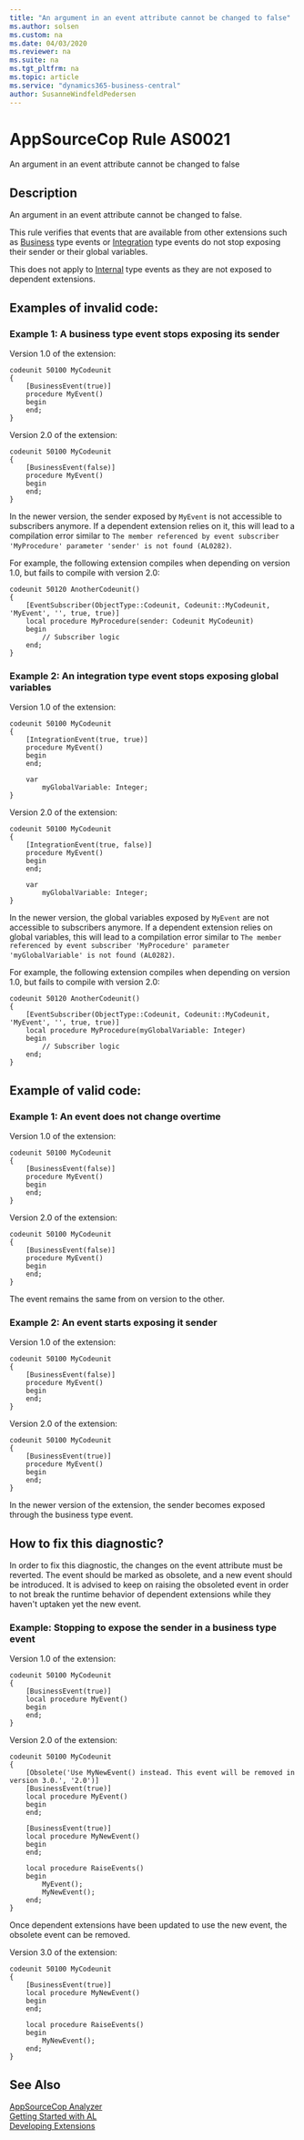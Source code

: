 ```yaml
---
title: "An argument in an event attribute cannot be changed to false"
ms.author: solsen
ms.custom: na
ms.date: 04/03/2020
ms.reviewer: na
ms.suite: na
ms.tgt_pltfrm: na
ms.topic: article
ms.service: "dynamics365-business-central"
author: SusanneWindfeldPedersen
---
```

[//]: # (START>DO_NOT_EDIT)
[//]: # (IMPORTANT:Do not edit any of the content between here and the END>DO_NOT_EDIT.)
[//]: # (Any modifications should be made in the .xml files in the ModernDev repo.)
# AppSourceCop Rule AS0021
An argument in an event attribute cannot be changed to false  

## Description
An argument in an event attribute cannot be changed to false.

[//]: # (IMPORTANT: END>DO_NOT_EDIT)

This rule verifies that events that are available from other extensions such as [Business](../methods/devenv-business-attribute) type events or [Integration](../methods/devenv-integration-attribute) type events do not stop exposing their sender or their global variables.

This does not apply to [Internal](../methods/devenv-internal-attribute) type events as they are not exposed to dependent extensions.

## Examples of invalid code:

### Example 1: A business type event stops exposing its sender

Version 1.0 of the extension:
```
codeunit 50100 MyCodeunit
{
    [BusinessEvent(true)]
    procedure MyEvent()
    begin
    end;
}
```

Version 2.0 of the extension:
```
codeunit 50100 MyCodeunit
{
    [BusinessEvent(false)]
    procedure MyEvent()
    begin
    end;
}
```

In the newer version, the sender exposed by `MyEvent` is not accessible to subscribers anymore. If a dependent extension relies on it, this will lead to a compilation error similar to `The member referenced by event subscriber 'MyProcedure' parameter 'sender' is not found (AL0282)`.

For example, the following extension compiles when depending on version 1.0, but fails to compile with version 2.0:
```
codeunit 50120 AnotherCodeunit()
{
    [EventSubscriber(ObjectType::Codeunit, Codeunit::MyCodeunit, 'MyEvent', '', true, true)]
    local procedure MyProcedure(sender: Codeunit MyCodeunit)
    begin
        // Subscriber logic
    end;
}

```

### Example 2: An integration type event stops exposing global variables

Version 1.0 of the extension:
```
codeunit 50100 MyCodeunit
{
    [IntegrationEvent(true, true)]
    procedure MyEvent()
    begin
    end;

    var
        myGlobalVariable: Integer;
}
```

Version 2.0 of the extension:
```
codeunit 50100 MyCodeunit
{
    [IntegrationEvent(true, false)]
    procedure MyEvent()
    begin
    end;

    var
        myGlobalVariable: Integer;
}
```

In the newer version, the global variables exposed by `MyEvent` are not accessible to subscribers anymore. If a dependent extension relies on global variables, this will lead to a compilation error similar to `The member referenced by event subscriber 'MyProcedure' parameter 'myGlobalVariable' is not found (AL0282)`.

For example, the following extension compiles when depending on version 1.0, but fails to compile with version 2.0:
```
codeunit 50120 AnotherCodeunit()
{
    [EventSubscriber(ObjectType::Codeunit, Codeunit::MyCodeunit, 'MyEvent', '', true, true)]
    local procedure MyProcedure(myGlobalVariable: Integer)
    begin
        // Subscriber logic
    end;
}

```

## Example of valid code:

### Example 1: An event does not change overtime

Version 1.0 of the extension:
```
codeunit 50100 MyCodeunit
{
    [BusinessEvent(false)]
    procedure MyEvent()
    begin
    end;
}
```

Version 2.0 of the extension:
```
codeunit 50100 MyCodeunit
{
    [BusinessEvent(false)]
    procedure MyEvent()
    begin
    end;
}
```

The event remains the same from on version to the other.

### Example 2: An event starts exposing it sender

Version 1.0 of the extension:
```
codeunit 50100 MyCodeunit
{
    [BusinessEvent(false)]
    procedure MyEvent()
    begin
    end;
}
```

Version 2.0 of the extension:
```
codeunit 50100 MyCodeunit
{
    [BusinessEvent(true)]
    procedure MyEvent()
    begin
    end;
}
```

In the newer version of the extension, the sender becomes exposed through the business type event. 

## How to fix this diagnostic?

In order to fix this diagnostic, the changes on the event attribute must be reverted. The event should be marked as obsolete, and a new event should be introduced.
It is advised to keep on raising the obsoleted event in order to not break the runtime behavior of dependent extensions while they haven't uptaken yet the new event.

### Example: Stopping to expose the sender in a business type event

Version 1.0 of the extension:
```
codeunit 50100 MyCodeunit
{
    [BusinessEvent(true)]
    local procedure MyEvent()
    begin
    end;
}
```

Version 2.0 of the extension:
```
codeunit 50100 MyCodeunit
{
    [Obsolete('Use MyNewEvent() instead. This event will be removed in version 3.0.', '2.0')]
    [BusinessEvent(true)]
    local procedure MyEvent()
    begin
    end;
    
    [BusinessEvent(true)]
    local procedure MyNewEvent()
    begin
    end;

    local procedure RaiseEvents()
    begin
        MyEvent();
        MyNewEvent();
    end;
}
```

Once dependent extensions have been updated to use the new event, the obsolete event can be removed.

Version 3.0 of the extension:
```
codeunit 50100 MyCodeunit
{  
    [BusinessEvent(true)]
    local procedure MyNewEvent()
    begin
    end;

    local procedure RaiseEvents()
    begin
        MyNewEvent();
    end;
}
```

## See Also  
[AppSourceCop Analyzer](appsourcecop.md)  
[Getting Started with AL](../devenv-get-started.md)  
[Developing Extensions](../devenv-dev-overview.md)  